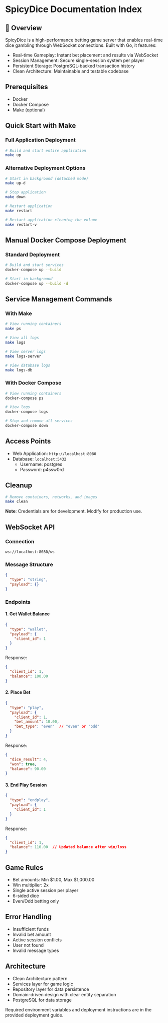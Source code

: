 # SpicyDice Documentation Index

## 📖 Overview
SpicyDice is a high-performance betting game server that enables real-time dice gambling through WebSocket connections. Built with Go, it features:

- Real-time Gameplay: Instant bet placement and results via WebSocket
- Session Management: Secure single-session system per player
- Persistent Storage: PostgreSQL-backed transaction history
- Clean Architecture: Maintainable and testable codebase

## Prerequisites
- Docker
- Docker Compose
- Make (optional)

## Quick Start with Make

### Full Application Deployment
```bash
# Build and start entire application
make up
```

### Alternative Deployment Options
```bash
# Start in background (detached mode)
make up-d

# Stop application
make down

# Restart application
make restart

# Restart application cleaning the volume
make restart-v
```

## Manual Docker Compose Deployment

### Standard Deployment
```bash
# Build and start services
docker-compose up --build

# Start in background
docker-compose up --build -d
```

## Service Management Commands

### With Make
```bash
# View running containers
make ps

# View all logs
make logs

# View server logs
make logs-server

# View database logs
make logs-db
```

### With Docker Compose
```bash
# View running containers
docker-compose ps

# View logs
docker-compose logs

# Stop and remove all services
docker-compose down
```

## Access Points
- Web Application: `http://localhost:8080`
- Database: `localhost:5432`
  - Username: postgres
  - Password: p4ssw0rd

## Cleanup
```bash
# Remove containers, networks, and images
make clean
```

**Note**: Credentials are for development. Modify for production use.

## WebSocket API

### Connection
```
ws://localhost:8080/ws
```

### Message Structure
```json
{
  "type": "string",
  "payload": {}
}
```

### Endpoints

#### 1. Get Wallet Balance
```json
{
  "type": "wallet",
  "payload": {
    "client_id": 1
  }
}
```
Response:
```json
{
  "client_id": 1,
  "balance": 100.00
}
```

#### 2. Place Bet
```json
{
  "type": "play",
  "payload": {
    "client_id": 1,
    "bet_amount": 10.00,
    "bet_type": "even"  // "even" or "odd"
  }
}
```
Response:
```json
{
  "dice_result": 4,
  "won": true,
  "balance": 90.00
}
```

#### 3. End Play Session
```json
{
  "type": "endplay",
  "payload": {
    "client_id": 1
  }
}
```
Response:
```json
{
  "client_id": 1,
  "balance": 110.00  // Updated balance after win/loss
}
```

## Game Rules
- Bet amounts: Min $1.00, Max $1,000.00
- Win multiplier: 2x
- Single active session per player
- 6-sided dice
- Even/Odd betting only

## Error Handling
- Insufficient funds
- Invalid bet amount
- Active session conflicts
- User not found
- Invalid message types

## Architecture
- Clean Architecture pattern
- Services layer for game logic
- Repository layer for data persistence
- Domain-driven design with clear entity separation
- PostgreSQL for data storage

Required environment variables and deployment instructions are in the provided deployment guide.

